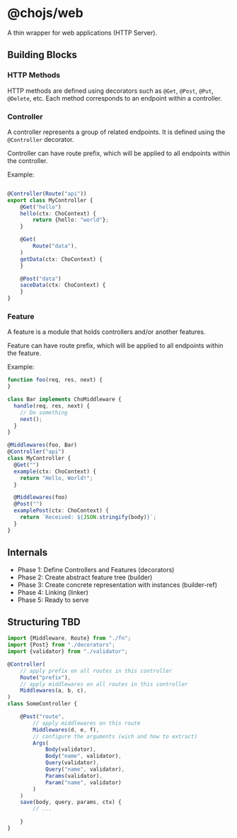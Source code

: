 # @chojs/web

A thin wrapper for web applications (HTTP Server).

## Building Blocks

### HTTP Methods

HTTP methods are defined using decorators such as `@Get`, `@Post`, `@Put`, `@Delete`, etc. Each method corresponds to an
endpoint within a controller.

### Controller

A controller represents a group of related endpoints. It is defined using the `@Controller` decorator.

Controller can have route prefix, which will be applied to all endpoints within the controller.

Example:

```ts

@Controller(Route("api"))
export class MyController {
    @Get("hello")
    hello(ctx: ChoContext) {
        return {hello: "world"};
    }

    @Get(
        Route("data"),
    )
    getData(ctx: ChoContext) {
    }

    @Post("data")
    saceData(ctx: ChoContext) {
    }
}
```

### Feature

A feature is a module that holds controllers and/or another features.

Feature can have route prefix, which will be applied to all endpoints within the feature.

Example:

```ts
function foo(req, res, next) {
}

class Bar implements ChoMiddleware {
  handle(req, res, next) {
    // Do something
    next();
  }
}

@Middlewares(foo, Bar)
@Controller("api")
class MyController {
  @Get("")
  example(ctx: ChoContext) {
    return "Hello, World!";
  }

  @Middlewares(foo)
  @Post("")
  examplePost(ctx: ChoContext) {
    return `Received: ${JSON.stringify(body)}`;
  }
}
```

## Internals

- Phase 1: Define Controllers and Features (decorators)
- Phase 2: Create abstract feature tree (builder)
- Phase 3: Create concrete representation with instances (builder-ref)
- Phase 4: Linking (linker)
- Phase 5: Ready to serve


## Structuring TBD

```ts
import {Middleware, Route} from "./fn";
import {Post} from "./decorators";
import {validator} from "./validator";

@Controller(
    // apply prefix on all routes in this controller
    Route("prefix"),
    // apply middlewares on all routes in this controller
    Middlewares(a, b, c),
)
class SomeController {

    @Post("route",
        // apply middlewares on this route
        Middlewares(d, e, f),
        // configure the arguments (wich and how to extract)
        Args(
            Body(validator),
            Body("name", validator),
            Query(validator),
            Query("name", validator),
            Params(validator),
            Param("name", validator)
        )
    )
    save(body, query, params, ctx) {
        // ...

    }
}

```